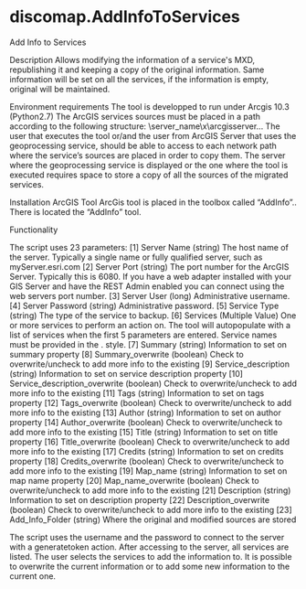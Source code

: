 # discomap.AddInfoToServices
Add Info to Services

Description
Allows modifying the information of a service's MXD, republishing it and keeping a copy of the original information. Same information will be set on all the services, if the information is empty, original will be maintained.

Environment requirements
The tool is developped to run under Arcgis 10.3 (Python2.7)
The ArcGIS services sources must be placed in a path according to the following structure: \\server_name\x\arcgisserver\...
The user that executes the tool or/and the user from ArcGIS Server that uses the geoprocessing service, should be able to access to each network path where the service’s sources are placed in order to copy them. 
The server where the geoprocessing service is displayed or the one where the tool is executed requires space to store a copy of all the sources of the migrated services.

Installation
ArcGIS Tool
ArcGis tool is placed in the toolbox called “AddInfo”.. There is located the “AddInfo” tool.
 

Functionality

The script uses 23 parameters:
 [1] Server Name (string)
The host name of the server. Typically a single name or fully qualified server, such as myServer.esri.com
 [2] Server Port (string)
The port number for the ArcGIS Server. Typically this is 6080. If you have a web adapter installed with your GIS Server and have the REST Admin enabled you can connect using the web servers port number.
[3] Server User (long)
Administrative username.
[4] Server Password (string) 
Administrative password.
[5] Service Type (string)
The type of the service to backup.
[6] Services (Multiple Value)
One or more services to perform an action on. The tool will autopopulate with a list of services when the first 5 parameters are entered. Service names must be provided in the <ServiceName>.<ServiceType> style.
[7] Summary (string)
Information to set on summary property
[8] Summary_overwrite (boolean)
Check to overwrite/uncheck to add more info to the existing 
[9] Service_description (string)
Information to set on service description property
[10] Service_description_overwrite (boolean)
Check to overwrite/uncheck to add more info to the existing 
[11] Tags (string)
Information to set on tags property
[12] Tags_overwrite (boolean)
Check to overwrite/uncheck to add more info to the existing 
[13] Author (string)
Information to set on author property
[14] Author_overwrite (boolean)
Check to overwrite/uncheck to add more info to the existing 
 [15] Title (string)
Information to set on title property
[16] Title_overwrite (boolean)
Check to overwrite/uncheck to add more info to the existing 
 [17] Credits (string)
Information to set on credits property
[18] Credits_overwrite (boolean)
Check to overwrite/uncheck to add more info to the existing 
 [19] Map_name (string)
Information to set on map name property
[20] Map_name_overwrite (boolean)
Check to overwrite/uncheck to add more info to the existing 
[21] Description (string)
Information to set on description property
[22] Description_overwrite (boolean)
Check to overwrite/uncheck to add more info to the existing 
[23] Add_Info_Folder (string)
Where the original and modified sources are stored

The script uses the username and the password to connect to the server with a generatetoken action. After accessing to the server, all services are listed. The user selects the services to add the information to. It is possible to overwrite the current information or to add some new information to the current one.

